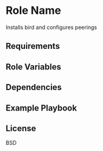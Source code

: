Role Name
=========

Installs bird and configures peerings

Requirements
------------

Role Variables
--------------

Dependencies
------------

Example Playbook
----------------

License
-------

BSD
